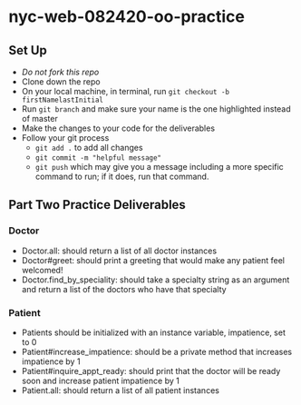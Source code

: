 # nyc-web-082420-oo-practice

## Set Up
- *Do not fork this repo*
- Clone down the repo
- On your local machine, in terminal, run `git checkout -b firstNamelastInitial`
- Run `git branch` and make sure your name is the one highlighted instead of master
- Make the changes to your code for the deliverables
- Follow your git process
    - `git add .` to add all changes
    - `git commit -m "helpful message"`
    - `git push` which may give you a message including a more specific command to run; if it does, run that command. 


## Part Two Practice Deliverables
### Doctor
- Doctor.all: should return a list of all doctor instances
- Doctor#greet: should print a greeting that would make any patient feel welcomed! 
- Doctor.find_by_speciality: should take a specialty string as an argument and return a list of the doctors who have that specialty 

### Patient
- Patients should be initialized with an instance variable, impatience, set to 0
- Patient#increase_impatience: should be a private method that increases impatience by 1 
- Patient#inquire_appt_ready: should print that the doctor will be ready soon and increase patient impatience by 1
- Patient.all: should return a list of all patient instances



